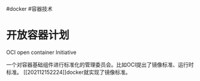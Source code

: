 #docker #容器技术 

# 开放容器计划
OCI open container Initiative

一个对容器基础组件进行标准化的管理委员会。比如OCI提出了镜像标准、运行时标准。 [[202112152224]]docker就实现了镜像标准。